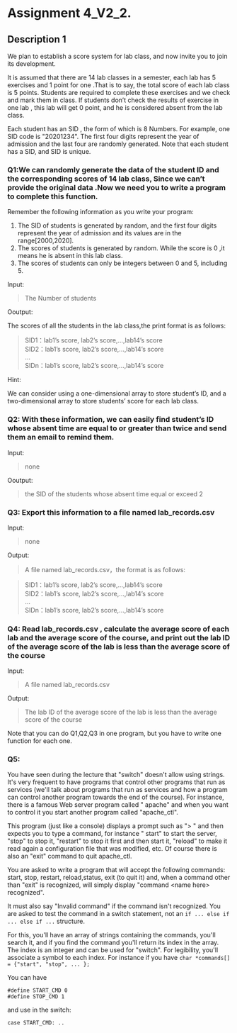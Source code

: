 <!--
 * @Github: https://github.com/Certseeds
 * @Organization: SUSTech
 * @Author: nanoseeds
 * @Date: 2020-06-07 09:25:51
 * @LastEditors: nanoseeds
 * @LastEditTime: 2020-06-07 09:35:11
 * @License: CC-BY-NC-SA_V4_0 or any later version 
 -->

# Assignment 4_V2_2.

## Description 1

We plan to establish a score system for lab class, and now invite you to join its development.

It is assumed that there are 14 lab classes in a semester, each lab has 5 exercises and 1 point for one .That is to say,
the total score of each lab class is 5 points. Students are required to complete these exercises and we check and mark
them in class. If students don’t check the results of exercise in one lab , this lab will get 0 point, and he is
considered absent from the lab class.

Each student has an SID , the form of which is 8 Numbers. For example, one SID code is
"20201234". The first four digits represent the year of admission and the last four are randomly generated. Note that
each student has a SID, and SID is unique.

### Q1:We can randomly generate the data of the student ID and the corresponding scores of 14 lab class, Since we can’t provide the original data .Now we need you to write a program to complete this function.

Remember the following information as you write your program:

1. The SID of students is generated by random, and the first four digits represent the year of admission and its values
   are in the range[2000,2020].
2. The scores of students is generated by random. While the score is 0 ,it means he is absent in this lab class.
1. The scores of students can only be integers between 0 and 5, including 5.

Input:

> The Number of students

Ooutput:

The scores of all the students in the lab class,the print format is as follows:
> SID1：lab1’s score, lab2’s score,...,lab14’s score  
> SID2：lab1’s score, lab2’s score,...,lab14’s score  
> ...  
> SIDn：lab1’s score, lab2’s score,...,lab14’s score

Hint:

We can consider using a one-dimensional array to store student’s ID, and a two-dimensional array to store students’
score for each lab class.

### Q2: With these information, we can easily find student’s ID whose absent time are equal to or greater than twice and send them an email to remind them.

Input:
> none

Ooutput:
> the SID of the students whose absent time equal or exceed 2

### Q3: Export this information to a file named lab_records.csv

Input:
> none

Output:

> A file named lab_records.csv，the format is as follows:

> SID1：lab1’s score, lab2’s score,...,lab14’s score  
> SID2：lab1’s score, lab2’s score,...,lab14’s score  
> ...  
> SIDn：lab1’s score, lab2’s score,...,lab14’s score

### Q4: Read lab_records.csv , calculate the average score of each lab and the average score of the course, and print out the lab ID of the average score of the lab is less than the average score of the course

Input:

> A file named lab_records.csv

Output:

> The lab ID of the average score of the lab is less than the average score of the course

Note that you can do Q1,Q2,Q3 in one program, but you have to write one function for each one.

### Q5:

You have seen during the lecture that "switch" doesn't allow using strings. It's very frequent to have programs that
control other programs that run as services (we'll talk about programs that run as services and how a program can
control another program towards the end of the course). For instance, there is a famous Web server program called "
apache" and when you want to control it you start another program called "apache_ctl".

This program (just like a console) displays a prompt such as "> " and then expects you to type a command, for instance "
start" to start the server, "stop" to stop it, "restart" to stop it first and then start it, "reload" to make it read
again a configuration file that was modified, etc. Of course there is also an "exit" command to quit apache_ctl.

You are asked to write a program that will accept the following commands: start, stop, restart, reload,status, exit (to
quit it) and, when a command other than "exit" is recognized, will simply display "command \<name here\> recognized".

It must also say "Invalid command" if the command isn't recognized. You are asked to test the command in a switch
statement, not an `if ... else if ... else if ...` structure.

For this, you'll have an array of strings containing the commands, you'll search it, and if you find the command you'll
return its index in the array. The index is an integer and can be used for "switch". For legibility, you'll associate a
symbol to each index. For instance if you have
`char *commands[] = {"start", "stop", ... };`

You can have

`#define START_CMD 0`  
`#define STOP_CMD 1`

and use in the switch:

`case START_CMD: ..`